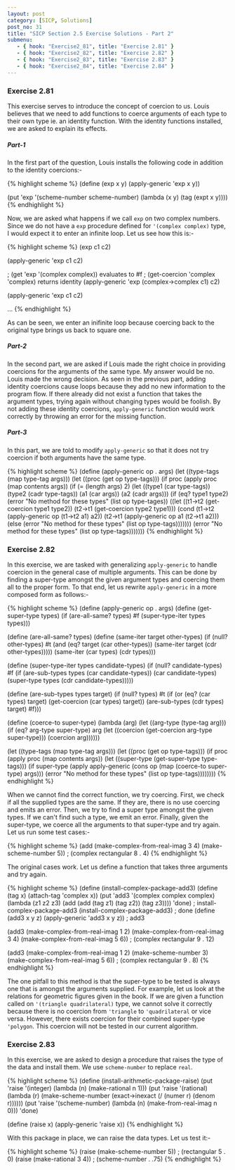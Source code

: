 ```yaml
---
layout: post
category: [SICP, Solutions]
post_no: 31
title: "SICP Section 2.5 Exercise Solutions - Part 2"
submenu:
   - { hook: "Exercise2_81", title: "Exercise 2.81" }
   - { hook: "Exercise2_82", title: "Exercise 2.82" }
   - { hook: "Exercise2_83", title: "Exercise 2.83" }
   - { hook: "Exercise2_84", title: "Exercise 2.84" }
---
```

### Exercise 2.81<a name="Exercise2_81">&nbsp;</a>

This exercise serves to introduce the concept of coercion to us. Louis believes that we need to add functions to coerce arguments of each type to their own type ie. an identity function. With the identity functions installed, we are asked to explain its effects.

<!--excerpt-->

##### Part-1

In the first part of the question, Louis installs the following code in addition to the identity coercions:-

{% highlight scheme %}
(define (exp x y) 
  (apply-generic 'exp x y))

(put 'exp 
     '(scheme-number scheme-number)
     (lambda (x y) 
       (tag (expt x y)))) 
{% endhighlight %}

Now, we are asked what happens if we call `exp` on two complex numbers. Since we do not have a `exp` procedure defined for `'(complex complex)` type, I would expect it to enter an infinite loop. Let us see how this is:-

{% highlight scheme %}
(exp c1 c2)

(apply-generic 'exp c1 c2)

; (get 'exp '(complex complex)) evaluates to #f
; (get-coercion 'complex 'complex) returns identity
(apply-generic 'exp (complex->complex c1) c2)

(apply-generic 'exp c1 c2)

...
{% endhighlight %}

As can be seen, we enter an inifinite loop because coercing back to the original type brings us back to square one.

##### Part-2

In the second part, we are asked if Louis made the right choice in providing coercions for the arguments of the same type. My answer would be no. Louis made the wrong decision. As seen in the previous part, adding identity coercions cause loops because they add no new information to the program flow. If there already did not exist a function that takes the argument types, trying again without changing types would be foolish. By not adding these identity coercions, `apply-generic` function would work correctly by throwing an error for the missing function.

##### Part-3

In this part, we are told to modify `apply-generic` so that it does not try coercion if both arguments have the same type.

{% highlight scheme %}
(define (apply-generic op . args)
  (let ((type-tags (map type-tag args)))
    (let ((proc (get op type-tags)))
      (if proc
          (apply proc (map contents args))
          (if (= (length args) 2)
              (let ((type1 (car type-tags))
                    (type2 (cadr type-tags))
                    (a1 (car args))
                    (a2 (cadr args)))
                (if (eq? type1 type2)
                    (error "No method for these types"
                           (list op type-tages))
                    ((let ((t1->t2
                            (get-coercion type1
                                          type2))
                           (t2->t1 
                            (get-coercion type2 
                                          type1)))
                       (cond (t1->t2
                              (apply-generic 
                               op (t1->t2 a1) a2))
                             (t2->t1
                              (apply-generic 
                               op a1 (t2->t1 a2)))
                             (else
                              (error 
                               "No method for 
                                these types"
                               (list 
                                op 
                                type-tags)))))))
              (error 
               "No method for these types"
               (list op type-tags)))))))
{% endhighlight %}

### Exercise 2.82<a name="Exercise2_82">&nbsp;</a>

In this exercise, we are tasked with generalizing `apply-generic` to handle coercion in the general case of multiple arguments. This can be done by finding a super-type amongst the given argument types and coercing them all to the proper form. To that end, let us rewrite `apply-generic` in a more composed form as follows:-

{% highlight scheme %}
(define (apply-generic op . args)
  (define (get-super-type types)
    (if (are-all-same? types)
        #f
        (super-type-iter types types)))
        
  (define (are-all-same? types)
    (define (same-iter target other-types)
      (if (null? other-types)
          #t
          (and (eq? target (car other-types))
               (same-iter target (cdr other-types)))))
    (same-iter (car types) (cdr types)))
    
  (define (super-type-iter types candidate-types)
    (if (null? candidate-types)
        #f
        (if (are-sub-types types (car candidate-types))
            (car candidate-types)
            (super-type types (cdr candidate-types)))))
            
  (define (are-sub-types types target)
    (if (null? types)
        #t
        (if (or (eq? (car types) target)
                (get-coercion (car types) target))
        (are-sub-types (cdr types) target)
        #f)))
        
  (define (coerce-to super-type)
    (lambda (arg)
      (let ((arg-type (type-tag arg)))
        (if (eq? arg-type super-type)
            arg
            (let ((coercion (get-coercion arg-type super-type)))
              (coercion arg))))))
              
  (let ((type-tags (map type-tag args)))
    (let ((proc (get op type-tags)))
      (if proc
          (apply proc (map contents args))
          (let ((super-type (get-super-type type-tags)))
            (if super-type
                (apply apply-generic (cons op (map (coerce-to super-type) args)))
                (error "No method for these types"
                       (list op type-tags))))))))
{% endhighlight %}

When we cannot find the correct function, we try coercing. First, we check if all the supplied types are the same. If they are, there is no use coercing and emits an error. Then, we try to find a super type amongst the given types. If we can't find such a type, we emit an error. Finally, given the super-type, we coerce all the arguments to that super-type and try again. Let us run some test cases:-

{% highlight scheme %}
(add (make-complex-from-real-imag 3 4) (make-scheme-number 5))
; (complex rectangular 8 . 4)
{% endhighlight %}

The original cases work. Let us define a function that takes three arguments and try again.

{% highlight scheme %}
(define (install-complex-package-add3)
  (define (tag x)
    (attach-tag 'complex x))
  (put 'add3 '(complex complex complex)
    (lambda (z1 z2 z3) (add (add (tag z1) (tag z2)) (tag z3))))
  'done)
; install-complex-package-add3
(install-complex-package-add3)
; done
(define (add3 x y z) (apply-generic 'add3 x y z))
; add3

(add3 (make-complex-from-real-imag 1 2)
      (make-complex-from-real-imag 3 4)
      (make-complex-from-real-imag 5 6))
; (complex rectangular 9 . 12)

(add3 (make-complex-from-real-imag 1 2)
      (make-scheme-number 3)
      (make-complex-from-real-imag 5 6))
; (complex rectangular 9 . 8)
{% endhighlight %}

The one pitfall to this method is that the super-type to be tested is always one that is amongst the arguments supplied. For example, let us look at the relations for geometric figures given in the book. If we are given a function called on `'(triangle quadrilateral)` type, we cannot solve it correctly because there is no coercion from `'triangle` to `'quadrilateral` or vice versa. However, there exists coercion for their combined super-type `'polygon`. This coercion will not be tested in our current algorithm.

### Exercise 2.83<a name="Exercise2_83">&nbsp;</a>

In this exercise, we are asked to design a procedure that raises the type of the data and install them. We use `scheme-number` to replace `real`.

{% highlight scheme %}
(define (install-arithmetic-package-raise)
  (put 'raise '(integer)
       (lambda (n) (make-rational n 1)))
  (put 'raise '(rational)
       (lambda (r)
         (make-scheme-number (exact->inexact (/ (numer r) (denom r))))))
  (put 'raise '(scheme-number)
       (lambda (n) (make-from-real-imag n 0)))
  'done)

(define (raise x)
  (apply-generic 'raise x))
{% endhighlight %}

With this package in place, we can raise the data types. Let us test it:-

{% highlight scheme %}
(raise (make-scheme-number 5))
; (rectangular 5 . 0)
(raise (make-rational 3 4))
; (scheme-number . .75)
{% endhighlight %}
